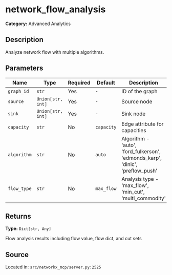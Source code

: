 # network_flow_analysis

**Category:** Advanced Analytics

## Description

Analyze network flow with multiple algorithms.

## Parameters

| Name | Type | Required | Default | Description |
|------|------|----------|---------|-------------|
| `graph_id` | `str` | Yes | `-` | ID of the graph |
| `source` | `Union[str, int]` | Yes | `-` | Source node |
| `sink` | `Union[str, int]` | Yes | `-` | Sink node |
| `capacity` | `str` | No | `capacity` | Edge attribute for capacities |
| `algorithm` | `str` | No | `auto` | Algorithm - 'auto', 'ford_fulkerson', 'edmonds_karp', 'dinic', 'preflow_push' |
| `flow_type` | `str` | No | `max_flow` | Analysis type - 'max_flow', 'min_cut', 'multi_commodity' |

## Returns

**Type:** `Dict[str, Any]`

Flow analysis results including flow value, flow dict, and cut sets

## Source

Located in: `src/networkx_mcp/server.py:2525`
